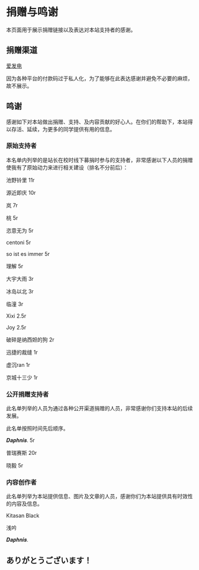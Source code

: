 # 捐赠与鸣谢

本页面用于展示捐赠链接以及表达对本站支持者的感谢。

## 捐赠渠道

[爱发电](https://ifdian.net/a/yyhsofficial)

因为各种平台的付款码过于私人化，为了能够在此表达感谢并避免不必要的麻烦，故不展示。

## 鸣谢

感谢如下对本站做出捐赠、支持、及内容贡献的好心人。在你们的帮助下，本站得以存活、延续，为更多的同学提供有用的信息。

### 原始支持者

本名单内列举的是站长在校时线下募捐时参与的支持者，非常感谢以下人员的捐赠使我有了原始动力来进行相关建设（排名不分前后）：

池野铃里 11r

源近即庆 10r

岚 7r

桃 5r

恣意无为 5r

centoni 5r

so ist es immer 5r

理解 5r

大宇大雨 3r

冰岛以北 3r

临潼 3r

Xixi 2.5r

Joy 2.5r

破碎是纳西妲的狗 2r

迅捷的裁缝 1r

虚沉ran 1r

京城十三少 1r


### 公开捐赠支持者
此名单列举的人员为通过各种公开渠道捐赠的人员，非常感谢你们支持本站的后续发展。

此名单按照时间先后顺序。

𝑫𝒂𝒑𝒉𝒏𝒊𝒔. 5r

普瑞赛斯 20r

晓毅 5r

### 内容创作者
此名单列举为本站提供信息、图片及文章的人员，感谢你们为本站提供具有时效性的内容及信息。

Kitasan Black

浅吟

𝑫𝒂𝒑𝒉𝒏𝒊𝒔.


## ありがとうございます！


